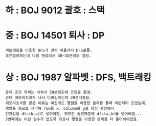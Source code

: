 # 하 : BOJ 9012 괄호 : 스택
# 중 : BOJ 14501 퇴사 : DP
~~~
백트래킹을 이용한 DFS가 먼저 떠올라서 DFS로품.
조건설정하는데 나름 헷갈려서 30~35분정도 걸림.
~~~
# 상 : BOJ 1987 알파벳 : DFS, 백트래킹
~~~
문제 조건 자체는 쉬워서 20분정도에 코딩을 끝냄.
근데 메모리초과가 나서 디버깅하는데 20분더걸림.
메모리초과를 받은 이유는 예전에도 행렬을 이용한 문제를 풀때 이런적이 있었는데,
행렬을 축으로 생각해 row를 x, column을 y로 항상 설정해서 
인자값을 dfs(b,a)로 넣어야함. 하지만 습관때문에 dfs(a,b)를 넣어버림...
3번째에는 이런 실수가 없도록 좌표나 행렬을 이용한 문제를 더 풀어봐야겠음.
~~~